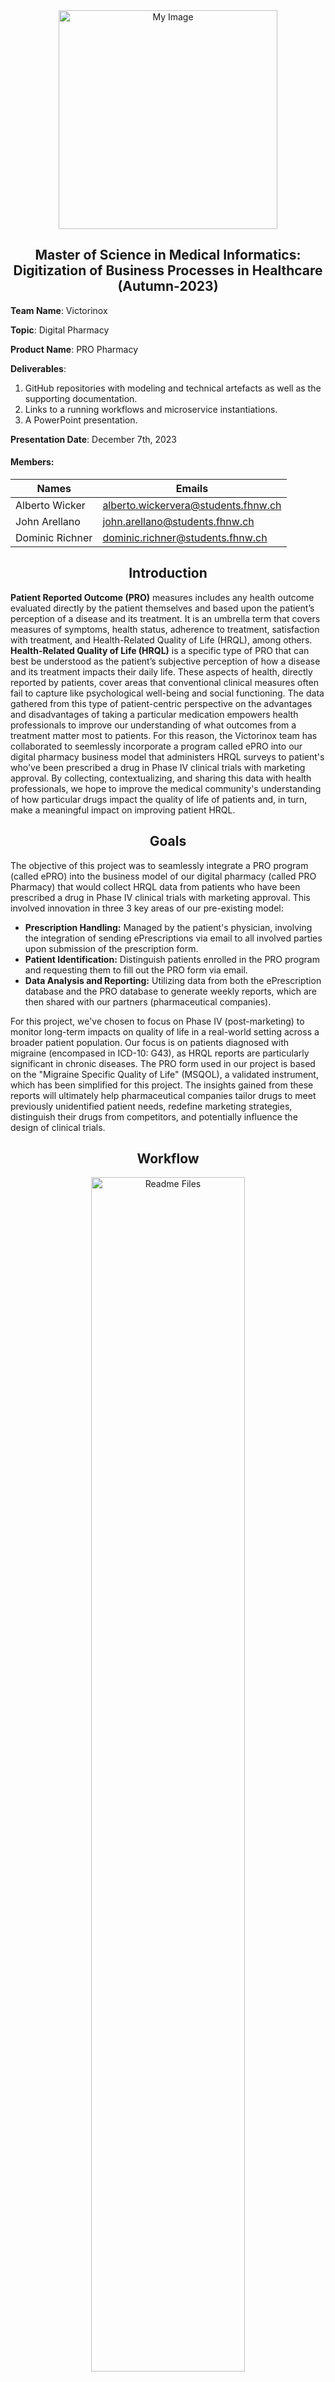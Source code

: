 <div align="center">
    <img src="Processes/Process%202%20(images)/PRO.png" alt="My Image" width="350" height="350">
</div>

## <div align="center"> Master of Science in Medical Informatics: Digitization of Business Processes in Healthcare (Autumn-2023) </div>

**Team Name**: Victorinox

**Topic**: Digital Pharmacy

**Product Name**: PRO Pharmacy

**Deliverables**: 
1) GitHub repositories with modeling and technical artefacts as well as the supporting documentation.
2) Links to a running workflows and microservice instantiations.
3) A PowerPoint presentation.

**Presentation Date**: December 7th, 2023

#### Members:

| **Names**         | **Emails**                          |
|-------------------|-------------------------------------|
| Alberto Wicker    | alberto.wickervera@students.fhnw.ch |
| John Arellano     | john.arellano@students.fhnw.ch      |
| Dominic Richner   | dominic.richner@students.fhnw.ch    |

## <div align="center"> Introduction </div>

**Patient Reported Outcome (PRO)** measures includes any health outcome evaluated directly by the patient themselves and based upon the patient’s perception of a disease and its treatment. It is an umbrella term that covers measures of symptoms, health status, adherence to treatment, satisfaction with treatment, and Health-Related Quality of Life (HRQL), among others. **Health-Related Quality of Life (HRQL)** is a specific type of PRO that can best be understood as the patient’s subjective perception of how a disease and its treatment impacts their daily life. These aspects of health, directly reported by patients, cover areas that conventional clinical measures often fail to capture like psychological well-being and social functioning. The data gathered from this type of patient-centric perspective on the advantages and disadvantages of taking a particular medication empowers health professionals to improve our understanding of what outcomes from a treatment matter most to patients. For this reason, the Victorinox team has collaborated to seemlessly incorporate a program called ePRO into our digital pharmacy business model that administers HRQL surveys to patient's who've been prescribed a drug in Phase IV clinical trials with marketing approval. By collecting, contextualizing, and sharing this data with health professionals, we hope to improve the medical community's understanding of how particular drugs impact the quality of life of patients and, in turn, make a meaningful impact on improving patient HRQL. 

## <div align="center"> Goals </div>

The objective of this project was to seamlessly integrate a PRO program (called ePRO) into the business model of our digital pharmacy (called PRO Pharmacy) that would collect HRQL data from patients who have been prescribed a drug in Phase IV clinical trials with marketing approval. This involved innovation in three 3 key areas of our pre-existing model:

- **Prescription Handling:** Managed by the patient's physician, involving the integration of sending ePrescriptions via email to all involved parties upon submission of the prescription form.
- **Patient Identification:** Distinguish patients enrolled in the PRO program and requesting them to fill out the PRO form via email.
- **Data Analysis and Reporting:** Utilizing data from both the ePrescription database and the PRO database to generate weekly reports, which are then shared with our partners (pharmaceutical companies).

For this project, we've chosen to focus on Phase IV (post-marketing) to monitor long-term impacts on quality of life in a real-world setting across a broader patient population. Our focus is on patients diagnosed with migraine (encompased in ICD-10: G43), as HRQL reports are particularly significant in chronic diseases. The PRO form used in our project is based on the "Migraine Specific Quality of Life" (MSQOL), a validated instrument, which has been simplified for this project. The insights gained from these reports will ultimately help pharmaceutical companies tailor drugs to meet previously unidentified patient needs, redefine marketing strategies, distinguish their drugs from competitors, and potentially influence the design of clinical trials.

## <div align="center"> Workflow </div>

<div align="center">
    <img src="Processes/Process%202%20(images)/PRO%20Pharmacy%20Workflow.png" alt="Readme Files" style="width: 70%;">
</div>

## <div align="center"> Main Elements </div>

#### <div align="center"> Google Forms </div>

**Prescription and PRO-Enrollment Form**: This Google form is filled by the patient's prescribing physician and is the point at which a patient that has been prescribed a drug in Phase IV clinical trials would be enrolled into the PRO Quality of Life program. In this case, the patient has been prescribed a drug for chronic migraines.  

- link: https://docs.google.com/forms/d/e/1FAIpQLSfWLpVzlgVTRrDKF1wfn1xS9ThDHiE4BDS-moLOmF4V7PPMuA/viewform?usp=sharing

**Quality of Life ePRO (Questionaire) Form**: This Google form is filled by the patient on a monthly basis. In this case, it is specifically tailored to a patient who has been prescribed a medication to help treat chronic migraines. In future iterations of the program, we would generate a questionaire that applies to every type of medical condition that could conceivably be treated by a drug in Phase IV clinical trials. This particular iteration of the PRO-form is based on the recommendations found in the European Medical Agency's (EMA) regulatory guidance for the use of health-related quality of life (HRQL) measures in the evaluation of medicinal products and the Migraine-Specific Quality-of-Life Instrument (MSQOL) - a measure designed to assess the quality of life of migraineurs.

- link: https://docs.google.com/forms/d/e/1FAIpQLSc2L2cH2rir96DBVvtVYWALDP-yHIFVZDvBC6I0d1iZ9hOw4g/viewform?usp=sharing

#### <div align="center"> Google Sheets </div>

**Prescription and PRO-Enrollment Responses**: This Google sheet contains all of the responses from the physicians who filled out the Prescription and PRO-Enrollment Form.

- link: https://docs.google.com/spreadsheets/d/1ypOGj5-N9hIeWRvFA12JYLfqmpYX-8iFOVw-5kGGtyc/edit?usp=sharing

**Quality of Life ePRO (Questionaire) Responses**: This Google sheet contains all of the patient responses to the Quality of Life PRO-Questionaire form for migraines.

- link: https://docs.google.com/spreadsheets/d/1qe99zlcNP3slzNdWAdgirf_a88HzSm3_D2ZbBBWLPSc/edit?usp=sharing

#### <div align="center"> Apps Scripts </div>

**ePrescription** (Doc, QR, Emails)
**Triggered by form submissions**. Creates a Google Doc for each ePrescription Form submission, it includes relevant details for the patient's prescription. The document is shared via a URL to generate a QR code. This QR code contains the prescription Document, and  is emailed to the patient, physician, and a PRO Pharmacy. Finally, the QR code is inserted into the ePrescription Form (Responses) Sheet for record-keeping. The final step is a cleanup process where the prescription document is sent to the trash and expires on 30 days.
- link: https://script.google.com/u/0/home/projects/1VzjttMBquePwKhkX1ZhEvc_Y6TTLFy3YXdQ3eRqG2LVxo7UGkxsF99BK/edit

**ePRO**  (colab VIZ script)
**Triggered by form submissions**, adds longitude and latitude to column 14 and 15 respectively  to the ePRO (Responses) Sheet. For each form submission, it combines street, zip, and city to obtain latitude and longitude, which are then added to the respective columns in the sheet. The script manages  addresses in Switzerland and handles errors when the script does not return a result.
- link: https://script.google.com/u/0/home/projects/1YEapO_Fc2_eZS1A2NrFAhlawmzkorGyFHZmKq-hdlaPc2TExKN3PMHVY/edit

## <div align="center"> Process 1 (in-depth): Prescription Verification & PRO Enrollment </div>

The process starts with a google form which is filled out by the doctor with information on the doctor, patient, the perscription and PRO enrollment and furthermore a QR Code is generated and sent via email. 

<div align="center">
    <img src="Processes/Process%201%20(images)/P1_Prescription%20Verification.jpg" alt="P1 Prescription Verification" style="width: 70%;">
</div>

In the make scenario the google sheet ePrescription Form (Responses) is watched for new rows. Furthermore a request via the HTTP POST method is made with a json request content (): 

{
"variables":{

"timestamp":{
"value":"{{4.`0`}}",
"type":"String"},

"doctorEmail":{
"value":"{{4.`1`}}",
"type":"String"},

"medLicenseNr":{
"value":"{{4.`3`}}",
"type":"String"},

"physician":{
"value":"{{4.`2`}}",
"type":"String"},

"patientName":{
"value":"{{4.`4`}}",
"type":"String"},

"dateOfBirth":{
"value":"{{4.`5`}}",
"type":"String"},

"healthInsuranceDetails":{
"value":"{{4.`6`}}",
"type":"String"},

"dateOfPrescription":{
"value":"{{4.`7`}}",
"type":"String"},

"medicationPrescribed":{
"value":"{{4.`8`}}",
"type":"String"},

"quantityToDispense":{
"value":"{{4.`9`}}",
"type":"String"},

"directionsForUse":{
"value":"{{4.`10`}}",
"type":"String"},

"diagnosisICD10":{
"value":"{{4.`11`}}",
"type":"String"},

"descriptionOfDiagnosis":{
"value":"{{4.`12`}}",
"type":"String"},

"allergiesAndMedInteractions":{
"value":"{{4.`13`}}",
"type":"String"},

"patientEmail":{
"value":"{{4.`14`}}",
"type":"String"},

"enrollment":{
"value":"{{4.`15`}}",
"type":"String"}


}
}

<div align="center">
    <img src="Processes/Process%201%20(images)/PRO_pharmacy_V3_P1(2).png" alt="PRO Pharmacy V3 P1" style="width: 70%;">
</div>

In camunda the form ids are defined and used in the aforementioned json and the corresponding value is selected in make. The gate checks the condition verfy equals true or false, this is processed by a user task and is followed by the user taks dispense medication.

<div align="center">
    <img src="Processes/Process%201%20(images)/P1-webhook-Dispense-Confirmation.jpg" alt="P1 Webhook Dispense Confirmation" style="width: 70%;">
</div>

The make scenario with the webhook and send email modules are scheduled for immediate (as soon as data arrives) and therefore does not need to be run immediately. A medication dispensation email will be sent from teamvictorinoxoutlook.com account with the follwoing text:
<<Dear Customer, the medication you orderd has been dispensed. Thank you for choosing our pharmacy. Your Victorinox team.
>>

An email is sent to people with PRO enrollment conaining a link to the form. The router determines which service task is calling and routes to the corresponding email sending module.

1. Deploy the camunda model.
2. The physician fills out the patient form.
3. Run Scenario 1: google sheets -> HTTP POST method API call sends a json object to camunda.

   a)Task list

   b)Start process

   c)Choose process

   d)Start 
   
   e)Process is done automatically

the form then needs to be claimed and the veryfy check box needs to be selected by the pharmacy employee manually.

## <div align="center"> Process 2 (in-depth): Analysis & Report Generation </div>

<div align="center">
    <img src="Processes/Process%202%20(images)/P2_BPMN.png" alt="P2 BPMN" style="width: 70%;">
</div>

## <div align="center"> ## First Element: Timer Start Event (Weekly Report) </div>
The process begins with a Timer Start Event set in the BPMN diagram (Camunda Platform 7). This timer, configured as a "Cycle" type, initiates the process every 10 seconds for demonstration. Ideally, in real-life applications, this process would start weekly, every Monday morning, to generate the report.

<div align="center">
    <img src="Processes/Process%202%20(images)/P2_timer_start_event.png" alt="P2 Timer Start Event" style="width: 20%;">
</div>

## <div align="center"> Second Element: Service Task (Generate and send report to senior) </div>
The primary objective of this task is to generate a PDF report, which is then dispatched to our partners. It involves two connector inputs: the first with an assignment type of "String or Expression" and a value of GET, and the second, also a "String or Expression," containing the tunneling link for our PRO Pharmacy REST API (Python Flask) developed in Deepnote.

<div align="center">
    <img src="Processes/Process%202%20(images)/P2_generate_report.png" alt="P2 Generate Report" style="width: 20%;">
</div>

## <div align="center"> PRO Pharmacy REST API (Python Flask) </div>

<div align="center">
    <img src="Processes/Process%202%20(images)/deepnote.png" alt="Deepnote" style="width: 40%;">
</div>

The REST API developed in Deepnote's Python environment is designed to analyze ePrescription and ePRO data from Google Sheets, focusing on migraine medication prescriptions and patient quality of life metrics. 

**Key Features:**

- **Flask Web Application Setup**: A Flask app is established to serve as the interface of the system.
- **Data Loading from Google Sheets**: The code accesses our databases (ePrescription and ePRO Responses) using Gspread and OAuth2Client with a JSON file (API key credential) generated in Google Cloud Platform.
- **Data Analysis**: This involves creating visualizations, which are then saved as PNG files. These visualizations include Daily Prescriptions (line plot), Prescriptions per Medication (bar chart), Age Distribution of Patients (histogram), Improvements in Migraines (histogram), and Geographical Distribution (bar chart) and a map of Switzerland (using longitude and latitude from the ePRO Responses dataset and .shp/.shx  images downloaded from DIVA-GIS https://diva-gis.org/gdata).
- **Report Generation using FPDF**: All saved PNG visualizations are compiled into a PDF. The title of the report is customized using datetime, and graphs are displayed over two pages.
- **Email Functionality with SendGrid (Cloud-Based Email Service)**: An API key is generated using SendGrid, enabling the sending of personalized emails with the attached PDF report for review by a senior at PRO Pharmacy before forwarding to our partners.

**The notebook is configured to run as a server using Flask, making the application accessible over the web.**

**Notebook Access**: [Flask.ipynb](REST%20API%20(Python%20Flask)/PRO%20(Flask).ipynb)

## <div align="center"> Third Element: User Task (Report validation by senior) </div>
This step is designated as a User Task because it requires a review by a senior member at PRO Pharmacy. The email generated in the previous Service Task, with the attached PDF report, is reviewed by a senior member who may add additional remarks before dispatching it to our partners.

<div align="center">
    <img src="Processes/Process%202%20(images)/P2_validate_report.png" alt="P2 Validate Report" style="width: 20%;">
</div>

<div align="center">
    <img src="Processes/Process%202%20(images)/P2_mail.png" alt="P2 Mail" style="width: 80%;">
</div>

## <div align="center"> Fourth Element: End Event </div>

The process concludes with the sending of the email to our pharmaceutical partners, marking the end of the second process.

<div align="center">
    <img src="Processes/Process%202%20(images)/P2_send_report.png" alt="P2 Send Report" style="width: 20%;">
</div>

## <div align="center"> References (APA-7): </div>

European Medicines Agency. (2005, July 27). *Regulatory guidance for the use of health-related quality of life (HRQL) measures in the evaluation of medicinal products - Scientific guideline*. https://www.ema.europa.eu/en/regulatory-guidance-use-health-related-quality-life-hrql-measures-evaluation-medicinal-products-scientific-guideline. https://www.ema.europa.eu/en/regulatory-guidance-use-health-related-quality-life-hrql-measures-evaluation-medicinal-products-scientific-guideline 

McKenna, S. P., Doward, L. C., &amp; Davey, K. M. (1998). The development and psychometric properties of the MSQOL. *Clinical Drug Investigation, 15*(5), 413–423. https://doi.org/10.2165/00044011-199815050-00006 

## <div align="center"> Acknowledgments </div>

Special thanks to Charuta Pande for her invaluable guidance and patience throughout this project. Her expertise was crucial in meticulously shaping and refining our project vision.

We also extend our gratitude to Andreas Martin for providing us with the essential tools necessary to advance our project. His support played a significant role in our progress and success.
